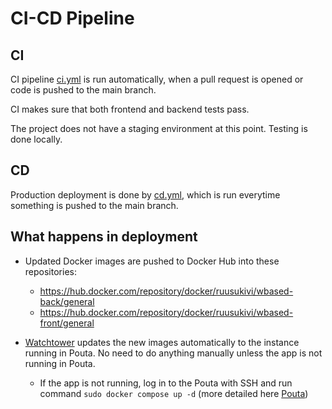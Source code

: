 # CI-CD Pipeline

## CI

CI pipeline [ci.yml](../.github/workflows/ci.yml) is run automatically, when a pull request is opened or code is pushed to the main branch.

CI makes sure that both frontend and backend tests pass.

The project does not have a staging environment at this point. Testing is done locally.

## CD

Production deployment is done by [cd.yml](../.github//workflows/cd.yml), which is run everytime something is pushed to the main branch.

## What happens in deployment

* Updated Docker images are pushed to Docker Hub into these repositories:
  * https://hub.docker.com/repository/docker/ruusukivi/wbased-back/general
  * https://hub.docker.com/repository/docker/ruusukivi/wbased-front/general

* [Watchtower](https://containrrr.dev/watchtower/) updates the new images automatically to the instance running in Pouta. No need to do anything manually unless the app is not running in Pouta. 
  * If the app is not running, log in to the Pouta with SSH and run command `sudo docker compose up -d` (more detailed here [Pouta](/docs/pouta.md))
